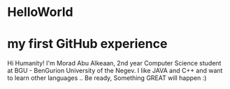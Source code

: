 # HelloWorld
# my first GitHub experience 

Hi Humanity!
I'm Morad Abu Alkeaan, 2nd year Computer Science student at BGU - BenGurion University of the Negev.
I like JAVA and C++ and want to learn other languages ..
Be ready, Something GREAT will happen :)
